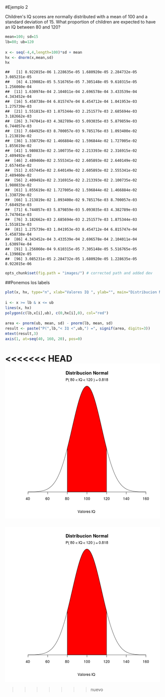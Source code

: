 #Ejemplo 2

Children's IQ scores are normally distributed with a mean of 100 and a standard deviation of 15. What proportion of children are expected to have an IQ between 80 and 120?


```r
mean=100; sd=15
lb=80; ub=120

x <- seq(-4,4,length=100)*sd + mean
hx <- dnorm(x,mean,sd)
hx
```

```
##   [1] 8.922015e-06 1.228635e-05 1.680920e-05 2.284732e-05 3.085231e-05
##   [6] 4.139082e-05 5.516765e-05 7.305148e-05 9.610315e-05 1.256060e-04
##  [11] 1.630974e-04 2.104011e-04 2.696578e-04 3.433539e-04 4.343452e-04
##  [16] 5.458738e-04 6.815747e-04 8.454712e-04 1.041953e-03 1.275739e-03
##  [21] 1.551813e-03 1.875344e-03 2.251577e-03 2.685694e-03 3.182662e-03
##  [26] 3.747041e-03 4.382789e-03 5.093035e-03 5.879859e-03 6.744057e-03
##  [31] 7.684925e-03 8.700057e-03 9.785176e-03 1.093400e-02 1.213819e-02
##  [36] 1.338729e-02 1.466884e-02 1.596844e-02 1.727005e-02 1.855619e-02
##  [41] 1.980833e-02 2.100735e-02 2.213393e-02 2.316915e-02 2.409492e-02
##  [46] 2.489460e-02 2.555341e-02 2.605893e-02 2.640149e-02 2.657445e-02
##  [51] 2.657445e-02 2.640149e-02 2.605893e-02 2.555341e-02 2.489460e-02
##  [56] 2.409492e-02 2.316915e-02 2.213393e-02 2.100735e-02 1.980833e-02
##  [61] 1.855619e-02 1.727005e-02 1.596844e-02 1.466884e-02 1.338729e-02
##  [66] 1.213819e-02 1.093400e-02 9.785176e-03 8.700057e-03 7.684925e-03
##  [71] 6.744057e-03 5.879859e-03 5.093035e-03 4.382789e-03 3.747041e-03
##  [76] 3.182662e-03 2.685694e-03 2.251577e-03 1.875344e-03 1.551813e-03
##  [81] 1.275739e-03 1.041953e-03 8.454712e-04 6.815747e-04 5.458738e-04
##  [86] 4.343452e-04 3.433539e-04 2.696578e-04 2.104011e-04 1.630974e-04
##  [91] 1.256060e-04 9.610315e-05 7.305148e-05 5.516765e-05 4.139082e-05
##  [96] 3.085231e-05 2.284732e-05 1.680920e-05 1.228635e-05 8.922015e-06
```


```r
opts_chunk$set(fig.path = "images/") # corrected path and added dev
```

##Ponemos los labels


```r
plot(x, hx, type="n", xlab="Valores IQ ", ylab="", main="Distribucion Normal", axes=FALSE)

i <- x >= lb & x <= ub
lines(x, hx)
polygon(c(lb,x[i],ub), c(0,hx[i],0), col="red")

area <- pnorm(ub, mean, sd) - pnorm(lb, mean, sd)
result <- paste("P(",lb,"< IQ <",ub,") =", signif(area, digits=3))
mtext(result,3)
axis(1, at=seq(40, 160, 20), pos=0) 
```

<<<<<<< HEAD
![plot of chunk unnamed-chunk-3](images/unnamed-chunk-3-1.png) 
=======
![plot of chunk unnamed-chunk-3](images/unnamed-chunk-3-1.png)
>>>>>>> nuevo
